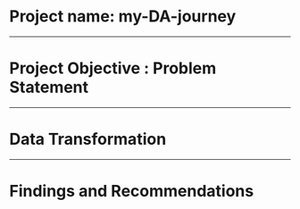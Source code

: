 # Project name: my-DA-journey

_ _ _ _
 # Project Objective : Problem Statement




_ _ _ _
# Data Transformation





_ _ _ _
# Findings and Recommendations



